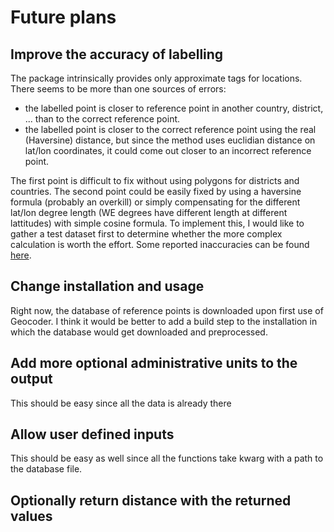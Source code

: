 # Future plans

## Improve the accuracy of labelling
The package intrinsically provides only approximate tags for locations. There seems to be more than one sources of errors:
 - the labelled point is closer to reference point in another country, district, ... than to the correct reference point. 
 - the labelled point is closer to the correct reference point using the real (Haversine) distance, but since the method uses euclidian distance on lat/lon coordinates, it could come out closer to an incorrect reference point. 

The first point is difficult to fix without using polygons for districts and countries. The second point could be easily fixed by using a haversine formula (probably an overkill) or simply compensating for the different lat/lon degree length (WE degrees have different length at different lattitudes) with simple cosine formula. To implement this, I would like to gather a test dataset first to determine whether the more complex calculation is worth the effort. Some reported inaccuracies can be found [here](https://github.com/thampiman/reverse-geocoder/issues).

## Change installation and usage
Right now, the database of reference points is downloaded upon first use of Geocoder. I think it would be better to add a build step to the installation in which the database would get downloaded and preprocessed. 

## Add more optional administrative units to the output
This should be easy since all the data is already there

## Allow user defined inputs 
This should be easy as well since all the functions take kwarg with a path to the database file.

## Optionally return distance with the returned values